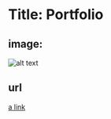 # Title: Portfolio


## image:
  ![alt text](/Users/oliviakim96/Desktop/Rutgers/modules/week-20/react-portfolio/src/assets/boxes/portfolioscreenshot.png)

 ## url
   [a link](https://oliviakim96.github.io/react-portfolio/)
